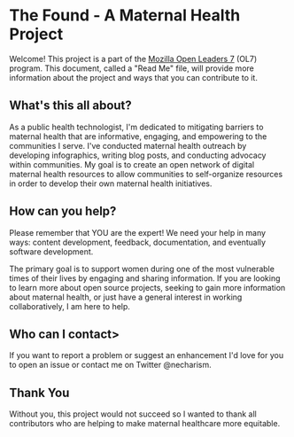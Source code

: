 # The Found - A Maternal Health Project

Welcome! This project is a part of the [Mozilla Open Leaders 7](https://foundation.mozilla.org/en/opportunity/mozilla-open-leaders/) (OL7) program. This document, called a "Read Me" file, will provide more information about the project and ways that you can contribute to it.

## What's this all about?

As a public health technologist, I'm dedicated to mitigating barriers to maternal health that are informative, engaging, and empowering to the communities I serve. I've conducted maternal health outreach by developing infographics, writing blog posts, and conducting advocacy within communities. My goal is to create an open network of digital maternal health resources to allow communities to self-organize resources in order to develop their own maternal health initiatives.

## How can you help?

Please remember that YOU are the expert! We need your help in many ways: content development, feedback, documentation, and eventually software development.

The primary goal is to support women during one of the most vulnerable times of their lives by engaging and sharing information. If you are looking to learn more about open source projects, seeking to gain more information about maternal health, or just have a general interest in working collaboratively, I am here to help.

## Who can I contact>
If you want to report a problem or suggest an enhancement I'd love for you to open an issue or contact me on Twitter @necharism.

## Thank You
Without you, this project would not succeed so I wanted to thank all contributors who are helping to make maternal healthcare more equitable.
